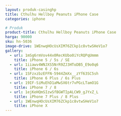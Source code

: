 ```yaml
---
layout: produk-casinghp
title: Cthulhu Hellboy Peanuts iPhone Case
categories: iphone

# Produk
product-title: Cthulhu Hellboy Peanuts iPhone Case
harga: 90000
sku: hn-5036
image-drive: 1WEnwqHOcUsXIM76ZCkp1c8vtwSHeV1o7
gallery:
  - url: 1mSg6rmVov44x0RecKUbo0iYcRQPqUmmm
    title: iPhone 5 / 5s / SE
  - url: 1iiawv4WNJXS5NrR9ZJ3HToDB5_E9o0q6
    title: iPhone 6 / 6s
  - url: 1SFzxzbzEFFN-5944ZmXx__zYf63SC5sh
    title: iPhone 6 Plus / 6s Plus
  - url: 19IF-SiMuEhD1aMwSX6tr7vPGcLTamO1G
    title: iPhone 7 / 8
  - url: 1ejKeHQmSIzwSfBGWTIpALCW9_gJYxZ_L
    title: iPhone 7 Plus / 8 Plus
  - url: 1WEnwqHOcUsXIM76ZCkp1c8vtwSHeV1o7
    title: iPhone X
---
```

